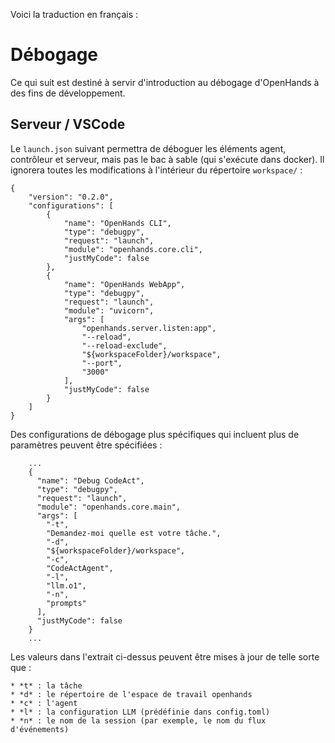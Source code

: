 Voici la traduction en français :

# Débogage

Ce qui suit est destiné à servir d'introduction au débogage d'OpenHands à des fins de développement.

## Serveur / VSCode

Le `launch.json` suivant permettra de déboguer les éléments agent, contrôleur et serveur, mais pas le bac à sable (qui s'exécute dans docker). Il ignorera toutes les modifications à l'intérieur du répertoire `workspace/` :

```
{
    "version": "0.2.0",
    "configurations": [
        {
            "name": "OpenHands CLI",
            "type": "debugpy",
            "request": "launch",
            "module": "openhands.core.cli",
            "justMyCode": false
        },
        {
            "name": "OpenHands WebApp",
            "type": "debugpy",
            "request": "launch",
            "module": "uvicorn",
            "args": [
                "openhands.server.listen:app",
                "--reload",
                "--reload-exclude",
                "${workspaceFolder}/workspace",
                "--port",
                "3000"
            ],
            "justMyCode": false
        }
    ]
}
```

Des configurations de débogage plus spécifiques qui incluent plus de paramètres peuvent être spécifiées :

```
    ...
    {
      "name": "Debug CodeAct",
      "type": "debugpy",
      "request": "launch",
      "module": "openhands.core.main",
      "args": [
        "-t",
        "Demandez-moi quelle est votre tâche.",
        "-d",
        "${workspaceFolder}/workspace",
        "-c",
        "CodeActAgent",
        "-l",
        "llm.o1",
        "-n",
        "prompts"
      ],
      "justMyCode": false
    }
    ...
```

Les valeurs dans l'extrait ci-dessus peuvent être mises à jour de telle sorte que :

    * *t* : la tâche
    * *d* : le répertoire de l'espace de travail openhands
    * *c* : l'agent
    * *l* : la configuration LLM (prédéfinie dans config.toml)
    * *n* : le nom de la session (par exemple, le nom du flux d'événements)

